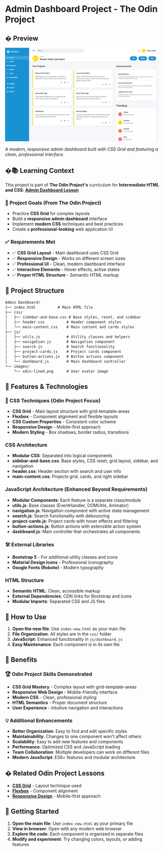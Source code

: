 # Admin Dashboard Project - The Odin Project

## �️ Preview

![Admin Dashboard Preview](image.png)

*A modern, responsive admin dashboard built with CSS Grid and featuring a clean, professional interface.*

## �📚 Learning Context

This project is part of **The Odin Project's** curriculum for **Intermediate HTML and CSS**:
**[Admin Dashboard Lesson](https://www.theodinproject.com/lessons/node-path-intermediate-html-and-css-admin-dashboard)**

### 🎯 Project Goals (From The Odin Project)
- Practice **CSS Grid** for complex layouts
- Build a **responsive admin dashboard** interface
- Implement **modern CSS** techniques and best practices
- Create a **professional-looking** web application UI

### ✅ Requirements Met
- ✅ **CSS Grid Layout** - Main dashboard uses CSS Grid
- ✅ **Responsive Design** - Works on different screen sizes
- ✅ **Professional UI** - Clean, modern dashboard interface
- ✅ **Interactive Elements** - Hover effects, active states
- ✅ **Proper HTML Structure** - Semantic HTML markup

## 📁 Project Structure
```
Admin Dashboard/
├── index.html          # Main HTML file
├── css/
│   ├── sidebar-and-base.css # Base styles, reset, and sidebar
│   ├── header.css          # Header component styles
│   └── main-content.css    # Main content and cards styles
├── js/
│   ├── utils.js            # Utility classes and helpers
│   ├── navigation.js       # Navigation component
│   ├── search.js           # Search functionality
│   ├── project-cards.js    # Project cards component
│   ├── button-actions.js   # Button actions component
│   └── dashboard.js        # Main dashboard controller
└── images/
    └── odin-lined.png      # User avatar image
```

## 🚀 Features & Technologies

### 🎨 CSS Techniques (Odin Project Focus)
- **CSS Grid** - Main layout structure with grid-template-areas
- **Flexbox** - Component alignment and flexible layouts
- **CSS Custom Properties** - Consistent color scheme
- **Responsive Design** - Mobile-first approach
- **Modern Styling** - Box shadows, border radius, transitions

### CSS Architecture
- **Modular CSS**: Separated into logical components
- **sidebar-and-base.css**: Base styles, CSS reset, grid layout, sidebar, and navigation
- **header.css**: Header section with search and user info
- **main-content.css**: Projects grid, cards, and right sidebar

### JavaScript Architecture (Enhanced Beyond Requirements)
- **Modular Components**: Each feature is a separate class/module
- **utils.js**: Base classes (EventHandler, DOMUtils, Animator)
- **navigation.js**: Navigation component with active state management
- **search.js**: Search functionality with debouncing
- **project-cards.js**: Project cards with hover effects and filtering
- **button-actions.js**: Button actions with extensible action system
- **dashboard.js**: Main controller that orchestrates all components

### 🛠️ External Libraries
- **Bootstrap 5** - For additional utility classes and icons
- **Material Design Icons** - Professional iconography
- **Google Fonts (Roboto)** - Modern typography

### HTML Structure
- **Semantic HTML**: Clean, accessible markup
- **External Dependencies**: CDN links for Bootstrap and icons
- **Modular Imports**: Separated CSS and JS files

## 🔧 How to Use

1. **Open the new file**: Use `index-new.html` as your main file
2. **File Organization**: All styles are in the `css/` folder
3. **JavaScript**: Enhanced functionality in `js/dashboard.js`
4. **Easy Maintenance**: Each component is in its own file

## 🎨 Benefits

### 🏆 Odin Project Skills Demonstrated
- **CSS Grid Mastery** - Complex layout with grid-template-areas
- **Responsive Web Design** - Mobile-friendly interface
- **Modern CSS** - Clean, professional styling
- **HTML Semantics** - Proper document structure
- **User Experience** - Intuitive navigation and interactions

### 💡 Additional Enhancements
- **Better Organization**: Easy to find and edit specific styles
- **Maintainability**: Changes to one component won't affect others
- **Scalability**: Easy to add new features and components
- **Performance**: Optimized CSS and JavaScript loading
- **Team Collaboration**: Multiple developers can work on different files
- **Modern JavaScript**: ES6+ features and modular architecture

## � Related Odin Project Lessons

- **[CSS Grid](https://www.theodinproject.com/lessons/node-path-intermediate-html-and-css-grid)** - Layout technique used
- **[Flexbox](https://www.theodinproject.com/lessons/node-path-intermediate-html-and-css-flexbox)** - Component alignment
- **[Responsive Design](https://www.theodinproject.com/lessons/node-path-intermediate-html-and-css-responsive-design)** - Mobile-first approach

## 📝 Getting Started

1. **Open the main file**: Use `index-new.html` as your primary file
2. **View in browser**: Open with any modern web browser
3. **Explore the code**: Each component is organized in separate files
4. **Modify and experiment**: Try changing colors, layouts, or adding features


